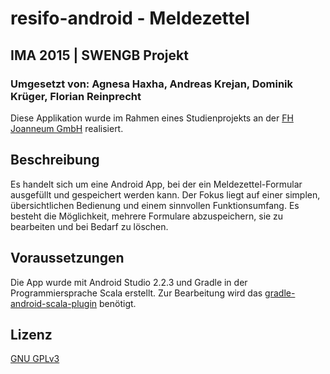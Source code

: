 # resifo-android - Meldezettel
## IMA 2015 | SWENGB Projekt
### Umgesetzt von: Agnesa Haxha, Andreas Krejan, Dominik Krüger, Florian Reinprecht

Diese Applikation wurde im Rahmen eines Studienprojekts an der [FH Joanneum GmbH](http://fh-joanneum.at/) realisiert.

## Beschreibung
Es handelt sich um eine Android App, bei der ein Meldezettel-Formular ausgefüllt und gespeichert werden kann. Der Fokus liegt auf einer simplen, übersichtlichen Bedienung und einem sinnvollen Funktionsumfang. Es besteht die Möglichkeit, mehrere Formulare abzuspeichern, sie zu bearbeiten und bei Bedarf zu löschen.

## Voraussetzungen
Die App wurde mit Android Studio 2.2.3 und Gradle in der Programmiersprache Scala erstellt. Zur Bearbeitung wird das [gradle-android-scala-plugin](https://github.com/rladstaetter/gradle-android-scala-plugin) benötigt.

## Lizenz
[GNU GPLv3](https://github.com/FlorianReinprecht/resifo-android/blob/master/LICENSE.txt)
